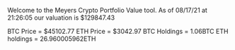 Welcome to the Meyers Crypto Portfolio Value tool. 
As of 08/17/21 at 21:26:05 our valuation is $129847.43 

BTC Price = $45102.77
 ETH Price = $3042.97
BTC Holdings = 1.06BTC
 ETH holdings = 26.960005962ETH 
